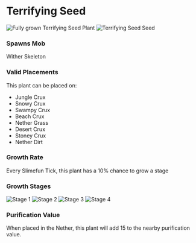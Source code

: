 # Terrifying Seed

![Fully grown Terrifying Seed Plant](https://mc-heads.net/head/ecb30b3df481c831968732d961bdd61c66ee97b348a8a185575782077733e7ae) ![Terrifying Seed Seed](https://mc-heads.net/head/981f7002b063a4b70360efa779eb58b0b3c9c8d59d57bc33f772eaf748e60a79)

### Spawns Mob

Wither Skeleton

### Valid Placements

This plant can be placed on:

- Jungle Crux
- Snowy Crux
- Swampy Crux
- Beach Crux
- Nether Grass
- Desert Crux
- Stoney Crux
- Nether Dirt


### Growth Rate

Every Slimefun Tick, this plant has a 10% chance to grow a stage

### Growth Stages

![Stage 1](https://mc-heads.net/head/9b3cd14cfe6f95f3a2ce1990aa24506c469e64a0234fec2c2035c9e9c7d90f8f) ![Stage 2](https://mc-heads.net/head/91ef5b87dfbc52aeac4116a6fcf21326bd34630b1c83010252686ce3f02958f5) ![Stage 3](https://mc-heads.net/head/aaf7932cc17f5df87b4b52dcd31d28b64e76fa367cef49ee95f5639299fed0a0) ![Stage 4](https://mc-heads.net/head/efadb4a8a6d01812f4dd8cf051a25524e6fb58d2df325c002378b6644fc08de8)

### Purification Value

When placed in the Nether, this plant will add 15 to the nearby purification value.